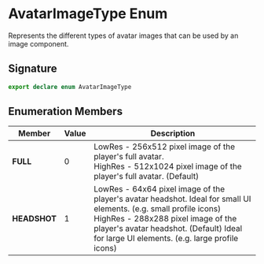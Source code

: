 # AvatarImageType Enum

Represents the different types of avatar images that can be used by an image component.

## Signature

```typescript
export declare enum AvatarImageType
```

## Enumeration Members

| Member | Value | Description |
|--------|-------|-------------|
| **FULL** | 0 | LowRes - 256x512 pixel image of the player's full avatar.<br>HighRes - 512x1024 pixel image of the player's full avatar. (Default) |
| **HEADSHOT** | 1 | LowRes - 64x64 pixel image of the player's avatar headshot. Ideal for small UI elements. (e.g. small profile icons)<br>HighRes - 288x288 pixel image of the player's avatar headshot. (Default) Ideal for large UI elements. (e.g. large profile icons) |ttps://developers.meta.com/horizon-worlds/reference/2.0.0/social_avatarimagetype